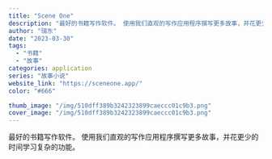 ```yaml
---
title: "Scene One"
description: "最好的书籍写作软件。 使用我们直观的写作应用程序撰写更多故事，并花更少的时间学习复杂的功能。"
author: "瑞东"
date: "2023-03-30"
tags:
  - "书籍"
  - "故事"
categories: application
series: "故事小说"
website_link: "https://sceneone.app/"
color: "#666"

thumb_image: "/img/510dff389b3242323899caeccc01c9b3.png"
cover_image: "/img/510dff389b3242323899caeccc01c9b3.png"
---
```


最好的书籍写作软件。 使用我们直观的写作应用程序撰写更多故事，并花更少的时间学习复杂的功能。